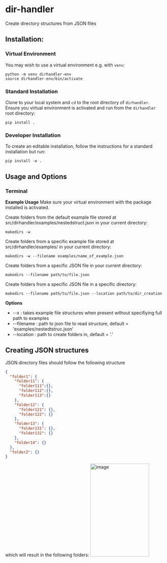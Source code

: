 # dir-handler

Create directory structures from JSON files 

## Installation:

### Virtual Environment

You may wish to use a virtual environment e.g. with `venv`:

```
python -m venv dirhandler-env
source dirhandler-env/bin/activate
```

### Standard Installation

Clone to your local system and `cd` to the root directory of `dirhandler`. Ensure you virtual environment is activated and run from the `dirhandler` root directory:

```
pip install .
```

### Developer Installation

To create an editable installation, follow the instructions for a standard installation but run:

```
pip install -e .
```

## Usage and Options

### Terminal

**Example Usage**
Make sure your virtual environment with the package installed is activated.

Create folders from the default example file stored at src/dirhandler/examples/nestedstruct.json in your current directory:
```shell
makedirs -w
```

Create folders from a specific example file stored at src/dirhandler/examples/ in your current directory:
```shell
makedirs -w --filename examples/name_of_example.json
```

Create folders from a specific JSON file in your current directory:
```shell
makedirs --filename path/to/file.json
```

Create folders from a specific JSON file in a specific directory:
```shell
makedirs --filename path/to/file.json --location path/to/dir_creation
```

**Options**
- --x : takes example file structures when present without specifiying full path to examples
- --filename : path to json file to read structure, default = 'examples/nestedtstruc.json'
- --location : path to create folders in, default = '.'

## Creating JSON structures

JSON directory files should follow the following structure

```json
{
  "folder1": {
    "folder11": {
      "folder111":{},
      "folder112":{},
      "folder113":{}
    },
    "folder12": {
      "folder121": {},
      "folder122": {}
    },
    "folder13": {
      "folder131": {},
      "folder132": {}
    },
    "folder14": {}
  },
  "folder2": {}
}
```

which will result in the following folders:
<img width="185" height="293" alt="image" src="https://github.com/user-attachments/assets/a1fb2790-1bad-490f-aaac-1059165344fa" />
